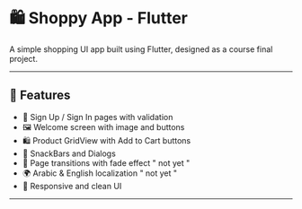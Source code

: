 # 🛍️ Shoppy App - Flutter

A simple shopping UI app built using Flutter, designed as a course final project.

---

## 📱 Features

- 🔐 Sign Up / Sign In pages with validation
- 🖼️ Welcome screen with image and buttons
- 🛍️ Product GridView with Add to Cart buttons
- 🧾 SnackBars and Dialogs
- 🔁 Page transitions with fade effect " not yet "
- 🌍 Arabic & English localization " not yet "
- 🎨 Responsive and clean UI
 ---
